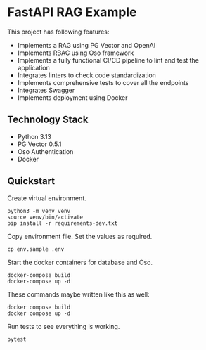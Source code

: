 # FastAPI RAG Example

This project has following features:
- Implements a RAG using PG Vector and OpenAI
- Implements RBAC using Oso framework
- Implements a fully functional CI/CD pipeline to lint and test the application
- Integrates linters to check code standardization
- Implements comprehensive tests to cover all the endpoints
- Integrates Swagger
- Implements deployment using Docker

## Technology Stack
- Python 3.13
- PG Vector 0.5.1
- Oso Authentication
- Docker

## Quickstart

Create virtual environment.

```
python3 -m venv venv
source venv/bin/activate
pip install -r requirements-dev.txt
```

Copy environment file. Set the values as required.

```
cp env.sample .env
```

Start the docker containers for database and Oso.

```
docker-compose build
docker-compose up -d
```

These commands maybe written like this as well:

```
docker compose build
docker compose up -d
```

Run tests to see everything is working.

```
pytest
```
